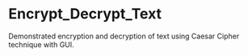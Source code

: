 # Encrypt_Decrypt_Text
Demonstrated encryption and decryption of text using Caesar Cipher technique with GUI.
